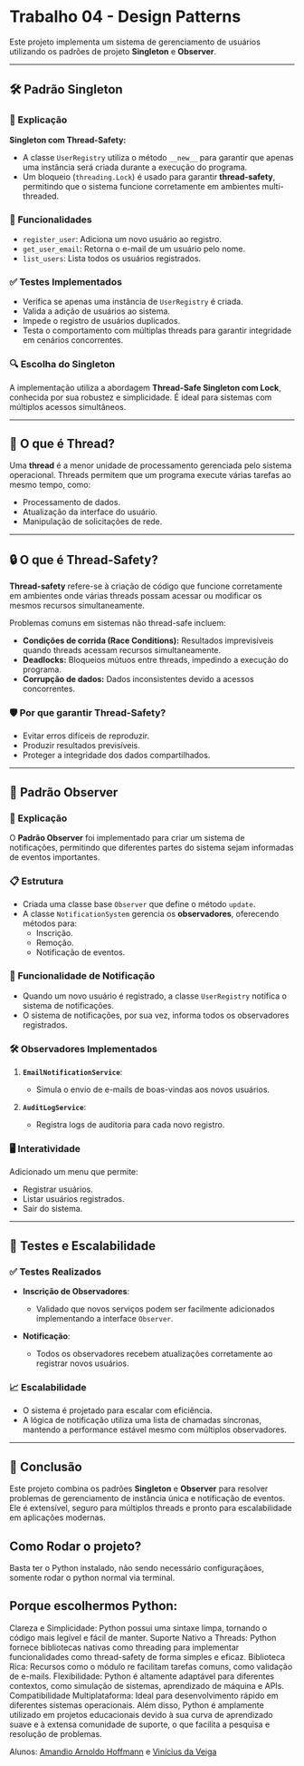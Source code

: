 # Trabalho 04 - Design Patterns

Este projeto implementa um sistema de gerenciamento de usuários utilizando os padrões de projeto **Singleton** e **Observer**.

---

## 🛠️ Padrão Singleton

### 📖 Explicação

**Singleton com Thread-Safety:**

- A classe `UserRegistry` utiliza o método `__new__` para garantir que apenas uma instância será criada durante a execução do programa.
- Um bloqueio (`threading.Lock`) é usado para garantir **thread-safety**, permitindo que o sistema funcione corretamente em ambientes multi-threaded.

### 🚀 Funcionalidades

- `register_user`: Adiciona um novo usuário ao registro.
- `get_user_email`: Retorna o e-mail de um usuário pelo nome.
- `list_users`: Lista todos os usuários registrados.

### ✅ Testes Implementados

- Verifica se apenas uma instância de `UserRegistry` é criada.
- Valida a adição de usuários ao sistema.
- Impede o registro de usuários duplicados.
- Testa o comportamento com múltiplas threads para garantir integridade em cenários concorrentes.

### 🔍 Escolha do Singleton

A implementação utiliza a abordagem **Thread-Safe Singleton com Lock**, conhecida por sua robustez e simplicidade. É ideal para sistemas com múltiplos acessos simultâneos.

---

## 🧵 O que é Thread?

Uma **thread** é a menor unidade de processamento gerenciada pelo sistema operacional. Threads permitem que um programa execute várias tarefas ao mesmo tempo, como:

- Processamento de dados.
- Atualização da interface do usuário.
- Manipulação de solicitações de rede.

---

## 🔒 O que é Thread-Safety?

**Thread-safety** refere-se à criação de código que funcione corretamente em ambientes onde várias threads possam acessar ou modificar os mesmos recursos simultaneamente.

Problemas comuns em sistemas não thread-safe incluem:

- **Condições de corrida (Race Conditions):** Resultados imprevisíveis quando threads acessam recursos simultaneamente.
- **Deadlocks:** Bloqueios mútuos entre threads, impedindo a execução do programa.
- **Corrupção de dados:** Dados inconsistentes devido a acessos concorrentes.

### 🛡️ Por que garantir Thread-Safety?

- Evitar erros difíceis de reproduzir.
- Produzir resultados previsíveis.
- Proteger a integridade dos dados compartilhados.

---

## 📢 Padrão Observer

### 📖 Explicação

O **Padrão Observer** foi implementado para criar um sistema de notificações, permitindo que diferentes partes do sistema sejam informadas de eventos importantes.

### 📋 Estrutura

- Criada uma classe base `Observer` que define o método `update`.
- A classe `NotificationSystem` gerencia os **observadores**, oferecendo métodos para:
  - Inscrição.
  - Remoção.
  - Notificação de eventos.

### 🔔 Funcionalidade de Notificação

- Quando um novo usuário é registrado, a classe `UserRegistry` notifica o sistema de notificações.
- O sistema de notificações, por sua vez, informa todos os observadores registrados.

### 🛠️ Observadores Implementados

1. **`EmailNotificationService`**:
   - Simula o envio de e-mails de boas-vindas aos novos usuários.

2. **`AuditLogService`**:
   - Registra logs de auditoria para cada novo registro.

### 🖥️ Interatividade

Adicionado um menu que permite:

- Registrar usuários.
- Listar usuários registrados.
- Sair do sistema.

---

## 🧪 Testes e Escalabilidade

### ✅ Testes Realizados

- **Inscrição de Observadores**:
  - Validado que novos serviços podem ser facilmente adicionados implementando a interface `Observer`.

- **Notificação**:
  - Todos os observadores recebem atualizações corretamente ao registrar novos usuários.

### 📈 Escalabilidade

- O sistema é projetado para escalar com eficiência.
- A lógica de notificação utiliza uma lista de chamadas síncronas, mantendo a performance estável mesmo com múltiplos observadores.

---

## 🏁 Conclusão

Este projeto combina os padrões **Singleton** e **Observer** para resolver problemas de gerenciamento de instância única e notificação de eventos. Ele é extensível, seguro para múltiplos threads e pronto para escalabilidade em aplicações modernas.

## Como Rodar o projeto?

Basta ter o Python instalado, não sendo necessário configuraçãoes, somente rodar o python normal via terminal. 

## Porque escolhermos Python:

Clareza e Simplicidade: Python possui uma sintaxe limpa, tornando o código mais legível e fácil de manter.
Suporte Nativo a Threads: Python fornece bibliotecas nativas como threading para implementar funcionalidades como thread-safety de forma simples e eficaz.
Biblioteca Rica: Recursos como o módulo re facilitam tarefas comuns, como validação de e-mails.
Flexibilidade: Python é altamente adaptável para diferentes contextos, como simulação de sistemas, aprendizado de máquina e APIs.
Compatibilidade Multiplataforma: Ideal para desenvolvimento rápido em diferentes sistemas operacionais.
Além disso, Python é amplamente utilizado em projetos educacionais devido à sua curva de aprendizado suave e à extensa comunidade de suporte, o que facilita a pesquisa e resolução de problemas.

Alunos: [Amandio Arnoldo Hoffmann](https://github.com/AmandioHoffmanna) e [Vinícius da Veiga](https://github.com/viniciusdaveigaa)
